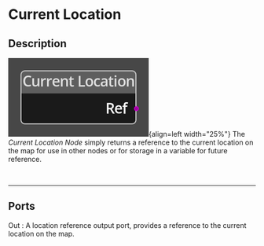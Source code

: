 
# Current Location 


## Description

![Current Location Node](../../assets/nodes/current_location.png){align=left width="25%"}
The *Current Location Node* simply returns a reference to the current location on 
the map for use in other nodes or for storage in a variable for future reference.

<br style="clear:left"/>
  
-------

## Ports

Out
: A location reference output port, provides a reference to the current location on 
  the map.



